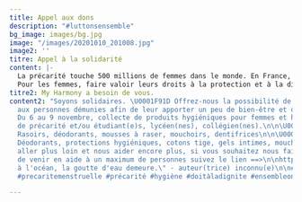 ```yaml
---
title: Appel aux dons
description: "#luttonsensemble"
bg_image: images/bg.jpg
image: "/images/20201010_201008.jpg"
image2: ''
titre: Appel à la solidarité
content: |-
  La précarité touche 500 millions de femmes dans le monde. En France, 1,7 millions de femmes sont touchées par la précarité menstruelle. Se protéger avec des tissus, du papier journal ou encore des mouchoirs menace la santé (risques d'irritations, infections).
  Pour les femmes, faire valoir leurs droits à la protection et à la dignité est fondamentale. Lutter contre la précarité menstruelle des femmes en difficulté et des étudiantes est l'une de nos actions tout au long de l'année. L'hygiène intime étant primordiale, l'association My Harmony fournit un kit pour les femmes touchées par la précarité en France ainsi que les étudiantes. Notre but: apporter un minimum de confort durant les menstruations.
titre2: My Harmony a besoin de vous.
content2: "Soyons solidaires. \U0001F91D Offrez-nous la possibilité de venir en aide
  aux personnes démunies afin de leur apporter un peu de bien-être et de réconfort.\n\n\U0001F9F4\U0001FA92\U0001F9FC
  Du 6 au 9 novembre, collecte de produits hygiéniques pour femmes et hommes en situation
  de précarité et/ou étudiant(e)s, lycéen(nes), collégien(nes).\n\n\U0001F468‍\U0001F3A4
  Rasoirs, déodorants, mousses à raser, mouchoirs, dentifrices\n\n\U0001F469‍\U0001F3A4
  Déodorants, protections hygiéniques, cotons tige, gels intimes, mouchoirs.\n\nPour
  aller plus loin et nous aider encore plus, si vous souhaitez nous faire un don afin
  de venir en aide à un maximum de personnes suivez le lien ==>\n\nhttps://www.okpal.com/l-association-my-harmony-a-besoin-de-vous/?utm_campaign=01EMQZK8A2Y26AKKEPPKVB7S9T&utm_medium=campaign_success-okpuid_01EMQZJT8H5MJX1S3YYJ2RFASN-20201016&utm_source=share_directlink\n\n\"Unie
  à l'océan, la goutte d'eau demeure.\" - auteur(trice) inconnu(e)\n\n#solidarite
  #precaritemenstruelle #précarité #hygiène #doitàladignite #ensembleonestplusfort"

---
```

